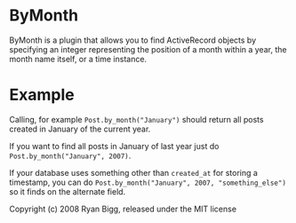 ByMonth
=======

ByMonth is a plugin that allows you to find ActiveRecord objects by specifying an integer representing the position of a month within a year, the month name itself, or a time instance.

Example
=======

Calling, for example `Post.by_month("January")` should return all posts created in January of the current year. 

If you want to find all posts in January of last year just do `Post.by_month("January", 2007)`.

If your database uses something other than `created_at` for storing a timestamp, you can do `Post.by_month("January", 2007, "something_else")` so it finds on the alternate field.


Copyright (c) 2008 Ryan Bigg, released under the MIT license
